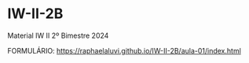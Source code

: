 # IW-II-2B
Material IW II 2º Bimestre 2024

FORMULÁRIO:  https://raphaelaluvi.github.io/IW-II-2B/aula-01/index.html
